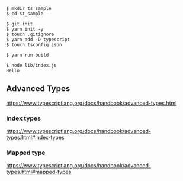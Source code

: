 ```
$ mkdir ts_sample
$ cd st_sample

$ git init
$ yarn init -y
$ touch .gitignore
$ yarn add -D typescript
$ touch tsconfig.json
```

```
$ yarn run build

$ node lib/index.js
Hello

```

## Advanced Types

https://www.typescriptlang.org/docs/handbook/advanced-types.html

### Index types

https://www.typescriptlang.org/docs/handbook/advanced-types.html#index-types

### Mapped type

https://www.typescriptlang.org/docs/handbook/advanced-types.html#mapped-types
